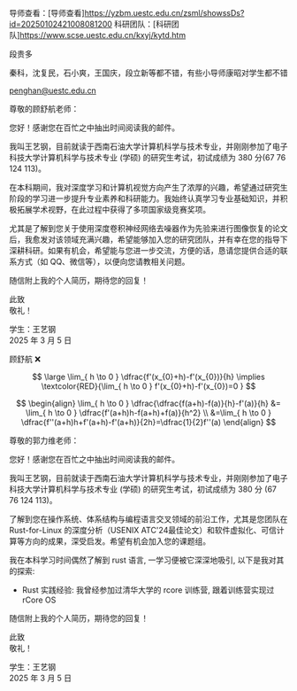 
导师查看：[导师查看]https://yzbm.uestc.edu.cn/zsml/showssDs?id=20250102421008081200
科研团队：[科研团队]https://www.scse.uestc.edu.cn/kxyj/kytd.htm

段贵多

秦科，沈复民，石小爽，王国庆，段立新等都不错，有些小导师康昭对学生都不错

penghan@uestc.edu.cn

尊敬的顾舒航老师：  
  
您好！感谢您在百忙之中抽出时间阅读我的邮件。  
  
我叫王艺钢，目前就读于西南石油大学计算机科学与技术专业，并刚刚参加了电子科技大学计算机科学与技术专业 (学硕) 的研究生考试，初试成绩为 380 分(67 76 124 113)。  
  
在本科期间，我对深度学习和计算机视觉方向产生了浓厚的兴趣，希望通过研究生阶段的学习进一步提升专业素养和科研能力。我始终认真学习专业基础知识，并积极拓展学术视野，在此过程中获得了多项国家级竞赛奖项。  
  
尤其是了解到您关于使用深度卷积神经网络去噪器作为先验来进行图像恢复的论文后，我愈发对该领域充满兴趣，希望能够加入您的研究团队，并有幸在您的指导下深耕科研。如果有机会，希望能与您进一步交流，方便的话，恳请您提供合适的联系方式（如 QQ、微信等），以便向您请教相关问题。  
  
随信附上我的个人简历，期待您的回复！    
  
此致    
敬礼！  
  
学生：王艺钢  
2025 年 3 月 5 日

顾舒航 ❌ 

$$
\large \lim_{ h \to 0 } \dfrac{f'(x_{0}+h)-f'(x_{0})}{h} \implies \textcolor{RED}{\lim_{ h \to 0 } f'(x_{0}+h)-f'(x_{0})=0 }
$$



$$
\begin{align}
\lim_{ h \to 0 } \dfrac{\dfrac{f(a+h)-f(a)}{h}-f'(a)}{h} &= \lim_{ h \to 0 }   \dfrac{f'(a+h)h-f(a+h)+f(a)}{h^2}  \\
&=\lim_{ h \to 0 }  \dfrac{f''(a+h)h+f'(a+h)-f'(a+h)}{2h}=\dfrac{1}{2}f''(a)
\end{align}
$$

尊敬的郭力维老师：  
  
您好！感谢您在百忙之中抽出时间阅读我的邮件。  
  
我叫王艺钢，目前就读于西南石油大学计算机科学与技术专业，并刚刚参加了电子科技大学计算机科学与技术专业 (学硕) 的研究生考试，初试成绩为 380 分 (67 76 124 113)。  
  
了解到您在操作系统、体系结构与编程语言交叉领域的前沿工作，尤其是您团队在 Rust-for-Linux 的深度分析（USENIX ATC'24最佳论文）和软件虚拟化、可信计算等方向的成果，深受启发。希望有机会加入您的课题组。

我在本科学习时间偶然了解到 rust 语言, 一学习便被它深深地吸引, 以下是我对其的探索:
- Rust 实践经验: 我曾经参加过清华大学的 rcore 训练营, 跟着训练营实现过 rCore OS
  
随信附上我的个人简历，期待您的回复！    
  
此致    
敬礼！  
  
学生：王艺钢  
2025 年 3 月 5 日